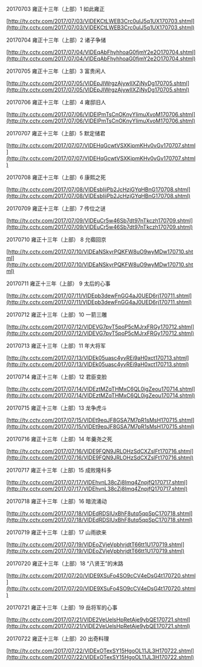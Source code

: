 20170703 雍正十三年（上部）1 如此雍正

[http://tv.cctv.com/2017/07/03/VIDEKCtLWEB3Crc0uIJ5q1UX170703.shtml](http://tv.cctv.com/2017/07/03/VIDEKCtLWEB3Crc0uIJ5q1UX170703.shtml)

20170704 雍正十三年（上部）2 诸子争储

[http://tv.cctv.com/2017/07/04/VIDEqAbFhyhhoaG0fjmY2e2O170704.shtml](http://tv.cctv.com/2017/07/04/VIDEqAbFhyhhoaG0fjmY2e2O170704.shtml)

20170705 雍正十三年（上部）3 富贵闲人

[http://tv.cctv.com/2017/07/05/VIDEpJIWrgzAjywIlXZjNyDg170705.shtml](http://tv.cctv.com/2017/07/05/VIDEpJIWrgzAjywIlXZjNyDg170705.shtml)

20170706 雍正十三年（上部）4 雍邸旧人

[http://tv.cctv.com/2017/07/06/VIDElPmTsCnOKnyYIimuXvoM170706.shtml](http://tv.cctv.com/2017/07/06/VIDElPmTsCnOKnyYIimuXvoM170706.shtml)

20170707 雍正十三年（上部）5 默定储君

[http://tv.cctv.com/2017/07/07/VIDEHqGcwtVSXKjpmKHv0vGv170707.shtml](http://tv.cctv.com/2017/07/07/VIDEHqGcwtVSXKjpmKHv0vGv170707.shtml)

20170708 雍正十三年（上部）6 康熙之死

[http://tv.cctv.com/2017/07/08/VIDEsbIijPb2JcHzjGYqHBnG170708.shtml](http://tv.cctv.com/2017/07/08/VIDEsbIijPb2JcHzjGYqHBnG170708.shtml)

20170709 雍正十三年（上部）7 传位之谜

[http://tv.cctv.com/2017/07/09/VIDEuCr5w46Sb7dt97nTkczh170709.shtml](http://tv.cctv.com/2017/07/09/VIDEuCr5w46Sb7dt97nTkczh170709.shtml)

20170710 雍正十三年（上部） 8 允禵回京

[http://tv.cctv.com/2017/07/10/VIDEaNSkyrPQKFW8uO9wyMDw170710.shtml](http://tv.cctv.com/2017/07/10/VIDEaNSkyrPQKFW8uO9wyMDw170710.shtml)

20170711 雍正十三年（上部） 9 太后的心事

[http://tv.cctv.com/2017/07/11/VIDEpb3dewFnGG4aJ0UED6rj170711.shtml](http://tv.cctv.com/2017/07/11/VIDEpb3dewFnGG4aJ0UED6rj170711.shtml)

20170712 雍正十三年（上部）10 一箭三雕

[http://tv.cctv.com/2017/07/12/VIDEVG7pvT5poP5cMJrxFRGy170712.shtml](http://tv.cctv.com/2017/07/12/VIDEVG7pvT5poP5cMJrxFRGy170712.shtml)

20170713 雍正十三年（上部）11 年大将军

[http://tv.cctv.com/2017/07/13/VIDEk05uasc4yvREi9aH0xct170713.shtml](http://tv.cctv.com/2017/07/13/VIDEk05uasc4yvREi9aH0xct170713.shtml)

20170714 雍正十三年（上部）12 君臣变脸

[http://tv.cctv.com/2017/07/14/VIDEztMZqTHMxC6QL0igZeou170714.shtml](http://tv.cctv.com/2017/07/14/VIDEztMZqTHMxC6QL0igZeou170714.shtml)

20170715 雍正十三年（上部）13 龙争虎斗

[http://tv.cctv.com/2017/07/15/VIDEt9eqJF8GSA7M7pR1sMsH170715.shtml](http://tv.cctv.com/2017/07/15/VIDEt9eqJF8GSA7M7pR1sMsH170715.shtml)

20170716 雍正十三年（上部）14 年羹尧之死

[http://tv.cctv.com/2017/07/16/VIDE9FQN9JRLOHzSdCXZslFt170716.shtml](http://tv.cctv.com/2017/07/16/VIDE9FQN9JRLOHzSdCXZslFt170716.shtml)

20170717 雍正十三年（上部）15 成败隆科多

[http://tv.cctv.com/2017/07/17/VIDEhvnL38cZj8Imq4ZnpjfQ170717.shtml](http://tv.cctv.com/2017/07/17/VIDEhvnL38cZj8Imq4ZnpjfQ170717.shtml)

20170718 雍正十三年（上部）16 暗流涌动

[http://tv.cctv.com/2017/07/18/VIDEdRDSIUxBhF8utq5qpSpC170718.shtml](http://tv.cctv.com/2017/07/18/VIDEdRDSIUxBhF8utq5qpSpC170718.shtml)

20170719 雍正十三年（上部）17 山雨欲来

[http://tv.cctv.com/2017/07/19/VIDEoZVjeVpbhrjdtT66tt1U170719.shtml](http://tv.cctv.com/2017/07/19/VIDEoZVjeVpbhrjdtT66tt1U170719.shtml)

20170720 雍正十三年（上部）18 “八贤王”的末路

[http://tv.cctv.com/2017/07/20/VIDE9XSuFo4SO9cCV4eDsG4t170720.shtml](http://tv.cctv.com/2017/07/20/VIDE9XSuFo4SO9cCV4eDsG4t170720.shtml)

20170721 雍正十三年（上部）19 岳将军的心事

[http://tv.cctv.com/2017/07/21/VIDE2VeUelsHpRetAje9ybQE170721.shtml](http://tv.cctv.com/2017/07/21/VIDE2VeUelsHpRetAje9ybQE170721.shtml)

20170722 雍正十三年（上部）20 出奇料理

[http://tv.cctv.com/2017/07/22/VIDExOTexSY15HgoOL11JL3H170722.shtml](http://tv.cctv.com/2017/07/22/VIDExOTexSY15HgoOL11JL3H170722.shtml)

